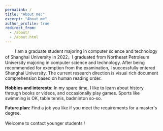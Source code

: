 ```yaml
---
permalink: /
title: "About me:"
excerpt: "About me"
author_profile: true
redirect_from: 
  - /about/
  - /about.html
---
```


&emsp;&emsp; I am a graduate student majoring in computer science and technology of Shanghai University in 2022，I graduated from Northeast Petroleum University majoring in computer science and technology. After being recommended for exemption from the examination, I successfully entered Shanghai University. The current research direction is visual rich document comprehension based on human reading order.<br>
 
**Hobbies and interests:** In my spare time, I like to learn about history through books or videos, and occasionally play games. Sports like swimming is OK, table tennis, badminton so-so.<br>

**Future plan:**   Find a job you like if you meet the requirements for a master's degree.<br>

Welcome to contact younger students！<br>



